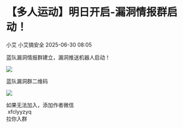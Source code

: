 #  【多人运动】明日开启-漏洞情报群启动！  
小艾  小艾搞安全   2025-06-30 08:05  
  
蓝队漏洞情报群建立，漏洞推送机器人启动！  
  
![](https://mmbiz.qpic.cn/mmbiz_png/XicduVvI3nG0C35EPFKKdqGPwZjXWpRn3sLzbHwmFYvj7wmuOlcxuAXRaefTiakjCciaEJEqQjcjhKlfibmnVshAFQ/640?wx_fmt=png&from=appmsg "")  
  
蓝队漏洞群二维码  
  
![](https://mmbiz.qpic.cn/mmbiz_png/XicduVvI3nG0C35EPFKKdqGPwZjXWpRn3ibeBX83C9epOss9xY7bjEPucXLA7ddpWfV2JHs5u6oo5BPIJ6DbYItA/640?wx_fmt=png&from=appmsg "")  
  
如果无法加入，添加作者微信  
 xfclyyzyq   
拉你入群  
  
